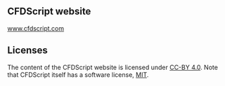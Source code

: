 ## CFDScript website
<a href="https://www.cfdscript.com/" target="_blank">www.cfdscript.com</a>

## Licenses

The content of the CFDScript website is licensed under <a href="https://creativecommons.org/licenses/by/4.0/deed.en" target="_blank">CC-BY 4.0</a>. Note that CFDScript itself has a software license, <a href="https://opensource.org/license/mit" target="_blank">MIT</a>. 